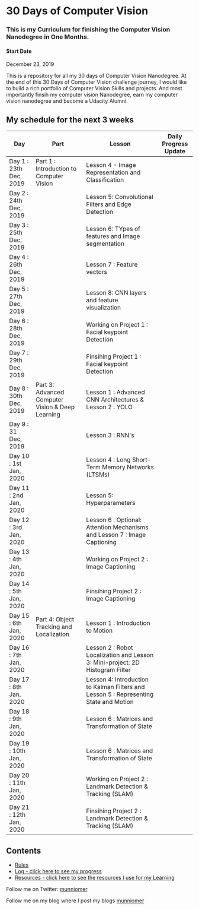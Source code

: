 # 30 Days of Computer Vision
### This is my Curriculum for finishing the Computer Vision Nanodegree in One Months.

#### Start Date
December 23, 2019

This is a repository for all my 30 days of Computer Vision Nanodegree. At the end of this 30 Days of Computer Vision challenge journey, I would like to build a rich portfolio of Computer Vision Skills and projects. And most importantly finsih my computer vision Nanodegree, earn my computer vision nanodegree and become a Udacity Alumni.

 ## My schedule for the next 3 weeks

Day        | Part      | Lesson | Daily Progress Update| 
------------- | ------------- | --------------- | --------- |
Day 1 : 23th Dec, 2019  | Part 1 : Introduction to Computer Vision | Lesson 4 - Image Representation and Classification   |
Day 2 : 24th Dec, 2019 |   | Lesson 5: Convolutional Filters and Edge Detection   | |
Day 3 : 25th Dec, 2019  |  | Lesson 6: TYpes of features and Image segmentation   | |
Day 4 : 26th Dec, 2019 |   |Lesson 7 : Feature vectors    | |
Day 5 : 27th Dec, 2019  | | Lesson 8: CNN layers and feature visualization    | |
Day 6 : 28th Dec, 2019 |   |  Working on Project 1 : Facial keypoint Detection   | |
Day 7 : 29th Dec, 2019  |   | Finsihing Project 1 : Facial keypoint Detection   | |
Day 8 : 30th Dec, 2019 | Part 3: Advanced Computer Vision & Deep Learning  | Lesson 1 : Advanced CNN Architectures & Lesson 2 : YOLO | |
Day 9 : 31 Dec, 2019 |   | Lesson 3 : RNN's  | |
Day 10 : 1st Jan, 2020  |  | Lesson 4 : Long Short-Term Memory Networks (LTSMs)   | |
Day 11 : 2nd Jan, 2020  |   | Lesson 5: Hyperparameters    | |
Day 12 : 3rd Jan, 2020   | | Lesson 6 : Optional: Attention Mechanisms and Lesson 7 : Image Captioning    | |
Day 13 : 4th Jan, 2020  |   |  Working on Project 2 : Image Captioning   | |
Day 14 : 5th Jan, 2020  |   | Finsihing Project 2 : Image Captioning   | |
Day 15 : 6th Jan, 2020 | Part 4: Object Tracking and Localization  | Lesson 1 : Introduction to Motion | |
Day 16 : 7th Jan, 2020 |   | Lesson 2 : Robot Localization and Lesson 3: Mini-project: 2D Histogram Filter | |
Day 17 : 8th Jan, 2020  |  | Lesson 4: Introduction to Kalman Filters and Lesson 5 : Representing State and Motion | |
Day 18 : 9th Jan, 2020 |   | Lesson 6 : Matrices and Transformation of State  | |
Day 19 : 10th Jan, 2020  | |  Lesson 6 : Matrices and Transformation of State  | |
Day 20 : 11th Jan, 2020 |   |  Working on Project 2 : Landmark Detection & Tracking (SLAM)   | |
Day 21 : 12th Jan, 2020  |   | Finsihing Project 2 : Landmark Detection & Tracking (SLAM)   | |






## Contents

* [Rules](rules.md)
* [Log - click here to see my progress](log.md)
* [Resources - click here to see the resources I use for my Learning](resources.md)


Follow me on Twitter: [munniomer](https://twitter.com/munniomer)

Follow me on my blog where I post my blogs [munniomer](https://medium.com/@munniomer/)





